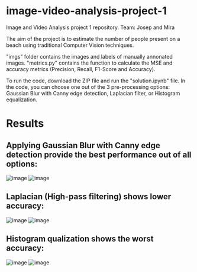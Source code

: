 # image-video-analysis-project-1
Image and Video Analysis project 1 repository.
Team: Josep and Mira

The aim of the project is to estimate the number of people present on a beach using traditional Computer Vision techniques.

"imgs" folder contains the images and labels of manually annonated images. 
"metrics.py" contains the function to calculate the MSE and accuracy metrics (Precision, Recall, F1-Score and Accuracy).

To run the code, download the ZIP file and run the "solution.ipynb" file.
In the code, you can choose one out of the 3 pre-processing options: Gaussian Blur with Canny edge detection, Laplacian filter, or Histogram equalization.

# Results
## Applying Gaussian Blur with Canny edge detection provide the best performance out of all options:
![image](https://github.com/user-attachments/assets/2de80eb6-da1e-4b3f-9d27-2c2b2a6c6e24)
![image](https://github.com/user-attachments/assets/7ffd3452-cc85-4f40-b47f-5ccbcbc3ca33)



## Laplacian (High-pass filtering) shows lower accuracy:
![image](https://github.com/user-attachments/assets/1700a3ad-f831-42a2-ac87-de61e3d4e8e7)
![image](https://github.com/user-attachments/assets/887b8d61-7613-44fd-bc4f-b5b69e20deda)

## Histogram qualization shows the worst accuracy:
![image](https://github.com/user-attachments/assets/db1b0371-b493-4bc7-80e8-f7978af1c9c1)
![image](https://github.com/user-attachments/assets/40afc9a4-0a75-436b-9a70-b048597344da)




